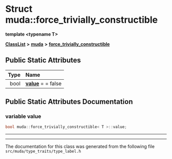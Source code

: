 

# Struct muda::force\_trivially\_constructible

**template &lt;typename T&gt;**



[**ClassList**](annotated.md) **>** [**muda**](namespacemuda.md) **>** [**force\_trivially\_constructible**](structmuda_1_1force__trivially__constructible.md)




























## Public Static Attributes

| Type | Name |
| ---: | :--- |
|  bool | [**value**](#variable-value)   = = false<br> |










































## Public Static Attributes Documentation




### variable value 

```C++
bool muda::force_trivially_constructible< T >::value;
```




<hr>

------------------------------
The documentation for this class was generated from the following file `src/muda/type_traits/type_label.h`

